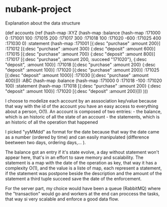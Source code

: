 # nubank-project

Explanation about the data structure

(def accounts (ref (hash-map :XYZ (hash-map :balance (hash-map :171000 0 :171001 100 :171015 200 :171017 300 :171018 100 :171020 -600 :171025 400 :171030 0)
                                       :statement (hash-map :171001 [{:desc "purchase" :amount 200}]
                                                            :171012 [{:desc "purchase" :amount 300}
                                                                     {:desc "deposit" :amount 600}]
                                                            :171015 [{:desc "purchase" :amount 700}
                                                                     {:desc "deposit" :amount 800}]
                                                            :171017 [{:desc "purchase", :amount 200, :succeed "171020"},
                                                                      {:desc "deposit", :amount 100}]
                                                            :171018 [{:desc "purchase" :amount 200}
                                                                     {:desc "deposit" :amount 100}]
                                                            :171020 [{:desc "purchase" :amount 200}]
                                                            :171025 [{:desc "deposit" :amount 1000}]
                                                            :171030 [{:desc "purchase" :amount 400}]))
                        :ABC (hash-map :balance (hash-map :171000 0 :171018 -100 :171020 100)
                                       :statement (hash-map :171018 [{:desc "purchase" :amount 200}
                                                                     {:desc "deposit" :amount 100}]
                                                            :171020 [{:desc "deposit" :amount 200}]))
                        )))

I choose to modelize each account by an asssociation key/value because that way with the id of the account you have an easy access to everything about a person, O(1).
An account is composed of two entries:
	- the balance, which is an historic of all the state of an account
	- the statements, which is an historic of all the operation that happened

I picked "yyMMdd" as format for the date because that way the date came as a number (ordered by time) and can easily manipulated (difference beetween two days, ordering days,... ).

The balance got an entry if it's state evolve, a day without statement won't appear here, that's in an effort to save memory and scalability.
The statement is a map with the date of the operation as key, that way it has a complexity O(1), and the value is a liste of map, each represent a statement, if the statement was postpone beside the description and the amount of the statement a third tuple succeed save the date of the enforcement. 

For the server part, my choice would have been a queue (RabbitMQ) where the "transaction" would go and workers at the end can proccess the tasks, that way si very scalable and enforce a good data flow.



